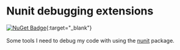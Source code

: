 # Nunit debugging extensions

[![NuGet Badge](https://img.shields.io/nuget/v/YourPackageName.svg)](https://www.nuget.org/packages/Barakadax_Nunit_debugging_extensions){:target="_blank"}
<br><br>
Some tools I need to debug my code with using the <a href="https://github.com/nunit/nunit" target="_blank">nunit</a> package.
